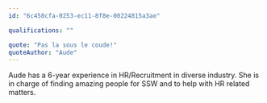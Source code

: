 ```yaml
---
id: "6c458cfa-0253-ec11-8f8e-00224815a3ae"

qualifications: ""

quote: "Pas la sous le coude!"
quoteAuthor: "Aude"
---
```


Aude has a 6-year experience in HR/Recruitment in diverse industry. She is in charge of finding amazing people for SSW and to help with HR related matters. 
